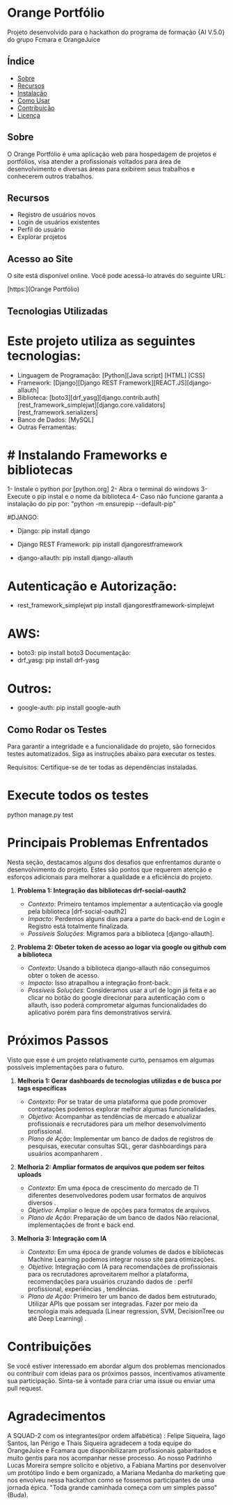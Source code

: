 # Orange Portfólio

Projeto desenvolvido para o hackathon do programa de formação {AI V.5.0} do grupo Fcmara e OrangeJuice
## Índice

- [Sobre](#sobre)
- [Recursos](#recursos)
- [Instalação](#instalação)
- [Como Usar](#como-usar)
- [Contribuição](#contribuição)
- [Licença](#licença)

## Sobre

O Orange Portfólio é uma aplicação web para hospedagem de projetos e portfólios, visa atender a profissionais voltados para área de desenvolvimento e diversas áreas para exibirem seus trabalhos e conhecerem outros trabalhos.
## Recursos

- Registro de usuários novos
- Login de usuários existentes
- Perfil do usuário
- Explorar projetos

## Acesso ao Site

O site está disponível online. Você pode acessá-lo através do seguinte URL:

[https:](Orange Portfólio)

## Tecnologias Utilizadas

# Este projeto utiliza as seguintes tecnologias:

- Linguagem de Programação: [Python][Java script] [HTML] [CSS]
- Framework: [Django][Django REST Framework][REACT.JS][django-allauth]
- Biblioteca: [boto3][drf_yasg][django.contrib.auth][rest_framework_simplejwt][django.core.validators][rest_framework.serializers]
- Banco de Dados: [MySQL]
- Outras Ferramentas:

# # Instalando Frameworks e bibliotecas

1- Instale o python por [python.org]
2- Abra o terminal do windows
3- Execute o pip instal e o nome da biblioteca
4- Caso não funcione garanta a instalação do pip por: "python -m ensurepip --default-pip"

#DJANGO:
- Django:
  pip install django

- Django REST Framework:
  pip install djangorestframework

- django-allauth:
  pip install django-allauth

# Autenticação e Autorização:
- rest_framework_simplejwt
  pip install djangorestframework-simplejwt

# AWS:
- boto3:
pip install boto3
Documentação:
- drf_yasg:
pip install drf-yasg

# Outros:
- google-auth:
  pip install google-auth

## Como Rodar os Testes
Para garantir a integridade e a funcionalidade do projeto, são fornecidos testes automatizados. Siga as instruções abaixo para executar os testes.

Requisitos:
Certifique-se de ter todas as dependências instaladas.

# Execute todos os testes
python manage.py test

# Principais Problemas Enfrentados

Nesta seção, destacamos alguns dos desafios que enfrentamos durante o desenvolvimento do projeto. Estes são pontos que requerem atenção e esforços adicionais para melhorar a qualidade e a eficiência do projeto.

1. **Problema 1: Integração das bibliotecas drf-social-oauth2**
   - *Contexto*: Primeiro tentamos implementar a autenticação via google pela biblioteca [drf-social-oauth2]
   - *Impacto*: Perdemos alguns dias para a parte do back-end de Login e Registro está totalmente finalizada.
   - *Possíveis Soluções*: Migramos para a biblioteca [django-allauth].

2. **Problema 2: Obeter token de acesso ao logar via google ou github com a biblioteca**
   - *Contexto*: Usando a biblioteca django-allauth não conseguimos obter o token de acesso.
   - *Impacto*: Isso atrapalhou a integração front-back.
   - *Possíveis Soluções*: Consideramos usar a url de login já feita e ao clicar no botão do google direcionar para autenticação com o allauth, isso poderá comprometar algumas funcionalidades do aplicativo porém para fins demonstrativos servirá.

# Próximos Passos

Visto que esse é um projeto relativamente curto, pensamos em algumas possíveis implementações para o futuro.

1. **Melhoria 1: Gerar dashboards de tecnologias utilizdas e de busca por tags específicas**
   - *Contexto*: Por se tratar de uma plataforma que pode promover contratações podemos explorar melhor algumas funcionalidades.
   - *Objetivo*: Acompanhar as tendências de mercado e atualizar profissionais e recrutadores para um melhor desenvolvimento profissional.
   - *Plano de Ação*: Implementar um banco de dados de registros de pesquisas, executar consultas SQL, gerar dashboardings para usuários acompanharem .

2. **Melhoria 2: Ampliar formatos de arquivos que podem ser feitos uploads**
   - *Contexto*: Em uma época de crescimento do mercado de TI diferentes desenvolvedores podem usar formatos de arquivos diversos .
   - *Objetivo*: Ampliar  o leque de opções para formatos de  arquivos.
   - *Plano de Ação*: Preparação de um banco de dados Não relacional, implementações de front e back end.
     
3. **Melhoria 3: Integração com IA**
   - *Contexto*: Em uma época de grande volumes de dados e bibliotecas Machine Learning podemos integrar nosso site para otimizações.
   - *Objetivo*: Integração com IA para recomendações de profissionais para os recrutadores aproveitarem melhor a plataforma, recomendações para usuários cruzando dados de : perfil profissional, experiências , tendências.
   - *Plano de Ação*: Primeiro ter um banco de dados bem estruturado, Utilizar APIs que possam ser integradas. Fazer por meio da tecnologia mais adequada (Linear regression, SVM, DecisionTree ou até Deep Learning) .

# Contribuições

Se você estiver interessado em abordar algum dos problemas mencionados ou contribuir com ideias para os próximos passos, incentivamos ativamente sua participação. Sinta-se à vontade para criar uma issue ou enviar uma pull request.

# Agradecimentos
A SQUAD-2 com os integrantes(por ordem alfabética) : Felipe Siqueira, Iago Santos, Ian Périgo e Thaís Siqueira agradecem a toda equipe do OrangeJuice e Fcamara que disponibilizaram profissionais gabaritados e muito gentis para nos acompanhar nesse processo.
Ao nosso Padrinho Lucas Moreira sempre solicito e objetivo, a Fabiana Martins por desenvolver um protótipo lindo e bem organizado, a Mariana Medanha do marketing que nos envolveu nessa hackathon como se fossemos participantes de uma jornada épica.
"Toda grande caminhada começa com um simples passo" (Buda).




